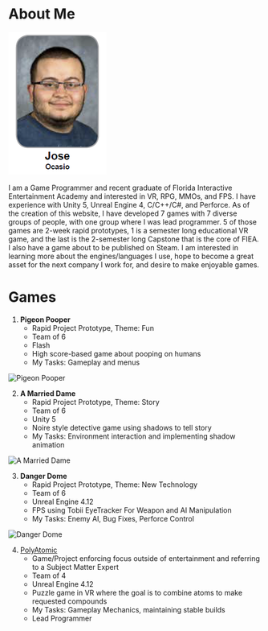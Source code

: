﻿
# About Me

![Jose](https://github.com/JoseOcasio1994/Portfolio/blob/master/Resources/Jose.PNG?raw=true) 

I am a Game Programmer and recent graduate of Florida Interactive Entertainment Academy and interested in VR, RPG, MMOs, and FPS. I have experience with Unity 5, Unreal Engine 4, C/C++/C#, and Perforce. As of the creation of this website, I have developed 7 games with 7 diverse groups of people, with one group where I was lead programmer. 5 of those games are 2-week rapid prototypes, 1 is a semester long educational VR game, and the last is the 2-semester long Capstone that is the core of FIEA. I also have a game about to be published on Steam. I am interested in learning more about the engines/languages I use, hope to become a great asset for the next company I work for, and desire to make enjoyable games.

# Games

1. **Pigeon Pooper**
     * Rapid Project Prototype, Theme: Fun
     * Team of 6
     * Flash
     * High score-based game about pooping on humans
     * My Tasks: Gameplay and menus

![Pigeon Pooper](https://github.com/JoseOcasio1994/Portfolio/blob/master/Games/Pigeon%20Pooper/Pigeon_Pooper.gif?raw=true) 

2. **A Married Dame**
     * Rapid Project Prototype, Theme: Story
     * Team of 6
     * Unity 5
     * Noire style detective game using shadows to tell story
     * My Tasks: Environment interaction and implementing shadow animation

![A Married Dame](https://github.com/JoseOcasio1994/Portfolio/blob/master/Games/A%20Married%20Dame/A_Married_Dame.gif?raw=true) 

3. **Danger Dome**
     * Rapid Project Prototype, Theme: New Technology
     * Team of 6
     * Unreal Engine 4.12
     * FPS using Tobii EyeTracker For Weapon and AI Manipulation
     * My Tasks: Enemy AI, Bug Fixes, Perforce Control

![Danger Dome](https://github.com/JoseOcasio1994/Portfolio/blob/master/Games/Danger%20Dome/Danger_Dome.gif?raw=true) 

4. [PolyAtomic](https://joseocasio1994.github.io/PolyAtomic-VR/)
     * Game/Project enforcing focus outside of entertainment and referring to a Subject Matter Expert
     * Team of 4
     * Unreal Engine 4.12
     * Puzzle game in VR where the goal is to combine atoms to make requested compounds
     * My Tasks: Gameplay Mechanics, maintaining stable builds
     * Lead Programmer
